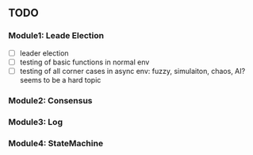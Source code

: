 
## TODO

### Module1: Leade Election
- [ ] leader election
- [ ] testing of basic functions in normal env
- [ ] testing of all corner cases in async env: fuzzy, simulaiton, chaos, AI? seems to be a hard topic

### Module2: Consensus

### Module3: Log

### Module4: StateMachine